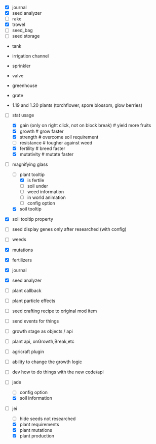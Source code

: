 -[x] journal
-[x] seed analyzer
-[ ] rake
-[x] trowel
-[ ] seed_bag
-[ ] seed storage

- tank
- irrigation channel
- sprinkler
- valve
- greenhouse
- grate

- 1.19 and 1.20 plants (torchflower, spore blossom, glow berries)

- [ ] stat usage
  -[x] gain (only on right click, not on block break)  # yield more fruits
  -[x] growth  # grow faster
  -[x] strength  # overcome soil requirement
  -[ ] resistance  # tougher against weed
  -[x] fertility  # breed faster
  -[x] mutativity  # mutate faster

- [ ] magnifying glass
  -[ ] plant tooltip
    -[x] is fertile
    -[ ] soil under
    -[ ] weed information
    -[ ] in world animation
    -[ ] config option
  -[x] soil tooltip

- [x] soil tooltip property
- [ ] seed display genes only after researched (with config)
- [ ] weeds
- [x] mutations
- [x] fertilizers
- [x] journal
- [x] seed analyzer
- [ ] plant callback
- [ ] plant particle effects

-[ ] seed crafting recipe to original mod item
-[ ] send events for things
-[ ] growth stage as objects / api
-[ ] plant api, onGrowth,Break,etc
-[ ] agricraft plugin
-[ ] ability to change the growth logic
-[ ] dev how to do things with the new code/api

-[ ] jade
  -[ ] config option
  -[x] soil information

-[ ] jei
  -[ ] hide seeds not researched
  -[x] plant requirements
  -[x] plant mutations
  -[x] plant production
